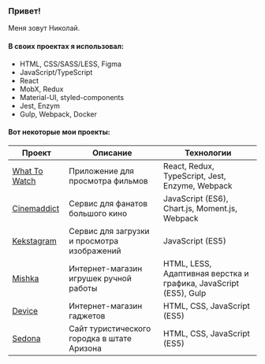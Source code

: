 ### Привет!

Меня зовут Николай.  

#### В своих проектах я использовал:

* HTML, CSS/SASS/LESS, Figma
* JavaScript/TypeScript
* React
* MobX, Redux
* Material-UI, styled-components
* Jest, Enzym
* Gulp, Webpack, Docker


#### Вот некоторые мои проекты:

Проект | Описание | Технологии
------ | -------- | ----------
[What To Watch](https://github.com/nikolay-komarov/26632-what-to-watch-4) | Приложение для просмотра фильмов | React, Redux, TypeScript, Jest, Enzyme, Webpack
[Cinemaddict](https://github.com/nikolay-komarov/26632-cinemaddict-10) | Сервис для фанатов большого кино | JavaScript (ES6), Chart.js, Moment.js, Webpack
[Kekstagram](https://github.com/nikolay-komarov/26632-kekstagram-18) | Сервис для загрузки и просмотра изображений | JavaScript (ES5)
[Mishka](https://github.com/nikolay-komarov/26632-mishka-17) | Интернет-магазин игрушек ручной работы | HTML, LESS, Адаптивная верстка и графика, JavaScript (ES5), Gulp
[Device](https://github.com/nikolay-komarov/26632-device-25) | Интернет-магазин гаджетов | HTML, CSS, JavaScript (ES5)
[Sedona](https://github.com/nikolay-komarov/26632-sedona-25) | Сайт туристического городка в штате Аризона | HTML, CSS, JavaScript (ES5)
